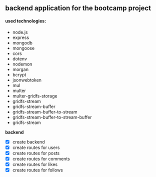 ## backend application for the bootcamp project

#### used technologies:

- node.js
- express
- mongodb
- mongoose
- cors
- dotenv
- nodemon
- morgan
- bcrypt
- jsonwebtoken
- mul
- multer
- multer-gridfs-storage
- gridfs-stream
- gridfs-stream-buffer
- gridfs-stream-buffer-to-stream
- gridfs-stream-buffer-to-stream-buffer
- gridfs-stream

**backend**

- [x] create backend
- [x] create routes for users
- [x] create routes for posts
- [x] create routes for comments
- [x] create routes for likes
- [x] create routes for follows
